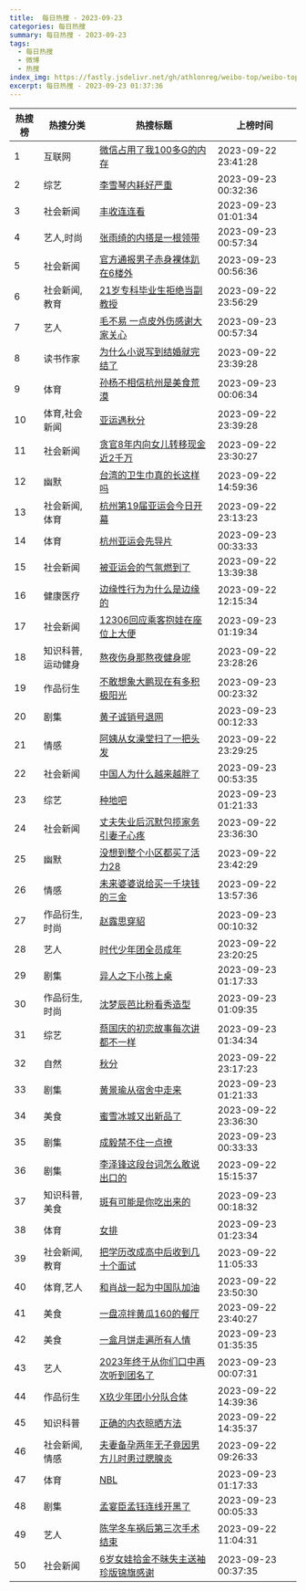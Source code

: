 ```yaml
---
title:  每日热搜 - 2023-09-23
categories: 每日热搜
summary: 每日热搜 - 2023-09-23
tags:
  - 每日热搜
  - 微博
  - 热搜
index_img: https://fastly.jsdelivr.net/gh/athlonreg/weibo-top/weibo-top.jpeg
excerpt: 每日热搜 - 2023-09-23 01:37:36
---
```


| 热搜榜 | 热搜分类 | 热搜标题 | 上榜时间 |
| --- | --- | --- | --- |
| 1 | 互联网 | [微信占用了我100多G的内存](https://s.weibo.com/weibo%3Fq%3D%2523%E5%BE%AE%E4%BF%A1%E5%8D%A0%E7%94%A8%E4%BA%86%E6%88%91100%E5%A4%9AG%E7%9A%84%E5%86%85%E5%AD%98%2523) | 2023-09-22 23:41:28 | 
| 2 | 综艺 | [李雪琴内耗好严重](https://s.weibo.com/weibo%3Fq%3D%2523%E6%9D%8E%E9%9B%AA%E7%90%B4%E5%86%85%E8%80%97%E5%A5%BD%E4%B8%A5%E9%87%8D%2523) | 2023-09-23 00:32:36 | 
| 3 | 社会新闻 | [丰收连连看](https://s.weibo.com/weibo%3Fq%3D%2523%E4%B8%B0%E6%94%B6%E8%BF%9E%E8%BF%9E%E7%9C%8B%2523) | 2023-09-23 01:01:34 | 
| 4 | 艺人,时尚 | [张雨绮的内搭是一根领带](https://s.weibo.com/weibo%3Fq%3D%2523%E5%BC%A0%E9%9B%A8%E7%BB%AE%E7%9A%84%E5%86%85%E6%90%AD%E6%98%AF%E4%B8%80%E6%A0%B9%E9%A2%86%E5%B8%A6%2523) | 2023-09-23 00:57:34 | 
| 5 | 社会新闻 | [官方通报男子赤身裸体趴在6楼外](https://s.weibo.com/weibo%3Fq%3D%2523%E5%AE%98%E6%96%B9%E9%80%9A%E6%8A%A5%E7%94%B7%E5%AD%90%E8%B5%A4%E8%BA%AB%E8%A3%B8%E4%BD%93%E8%B6%B4%E5%9C%A86%E6%A5%BC%E5%A4%96%2523) | 2023-09-23 00:56:36 | 
| 6 | 社会新闻,教育 | [21岁专科毕业生拒绝当副教授](https://s.weibo.com/weibo%3Fq%3D%252321%E5%B2%81%E4%B8%93%E7%A7%91%E6%AF%95%E4%B8%9A%E7%94%9F%E6%8B%92%E7%BB%9D%E5%BD%93%E5%89%AF%E6%95%99%E6%8E%88%2523) | 2023-09-22 23:56:29 | 
| 7 | 艺人 | [毛不易 一点皮外伤感谢大家关心](https://s.weibo.com/weibo%3Fq%3D%2523%E6%AF%9B%E4%B8%8D%E6%98%93%20%E4%B8%80%E7%82%B9%E7%9A%AE%E5%A4%96%E4%BC%A4%E6%84%9F%E8%B0%A2%E5%A4%A7%E5%AE%B6%E5%85%B3%E5%BF%83%2523) | 2023-09-23 00:57:34 | 
| 8 | 读书作家 | [为什么小说写到结婚就完结了](https://s.weibo.com/weibo%3Fq%3D%2523%E4%B8%BA%E4%BB%80%E4%B9%88%E5%B0%8F%E8%AF%B4%E5%86%99%E5%88%B0%E7%BB%93%E5%A9%9A%E5%B0%B1%E5%AE%8C%E7%BB%93%E4%BA%86%2523) | 2023-09-22 23:39:28 | 
| 9 | 体育 | [孙杨不相信杭州是美食荒漠](https://s.weibo.com/weibo%3Fq%3D%2523%E5%AD%99%E6%9D%A8%E4%B8%8D%E7%9B%B8%E4%BF%A1%E6%9D%AD%E5%B7%9E%E6%98%AF%E7%BE%8E%E9%A3%9F%E8%8D%92%E6%BC%A0%2523) | 2023-09-23 00:06:34 | 
| 10 | 体育,社会新闻 | [亚运遇秋分](https://s.weibo.com/weibo%3Fq%3D%2523%E4%BA%9A%E8%BF%90%E9%81%87%E7%A7%8B%E5%88%86%2523) | 2023-09-22 23:39:28 | 
| 11 | 社会新闻 | [贪官8年内向女儿转移现金近2千万](https://s.weibo.com/weibo%3Fq%3D%2523%E8%B4%AA%E5%AE%988%E5%B9%B4%E5%86%85%E5%90%91%E5%A5%B3%E5%84%BF%E8%BD%AC%E7%A7%BB%E7%8E%B0%E9%87%91%E8%BF%912%E5%8D%83%E4%B8%87%2523) | 2023-09-22 23:30:27 | 
| 12 | 幽默 | [台湾的卫生巾真的长这样吗](https://s.weibo.com/weibo%3Fq%3D%2523%E5%8F%B0%E6%B9%BE%E7%9A%84%E5%8D%AB%E7%94%9F%E5%B7%BE%E7%9C%9F%E7%9A%84%E9%95%BF%E8%BF%99%E6%A0%B7%E5%90%97%2523) | 2023-09-22 14:59:36 | 
| 13 | 社会新闻,体育 | [杭州第19届亚运会今日开幕](https://s.weibo.com/weibo%3Fq%3D%2523%E6%9D%AD%E5%B7%9E%E7%AC%AC19%E5%B1%8A%E4%BA%9A%E8%BF%90%E4%BC%9A%E4%BB%8A%E6%97%A5%E5%BC%80%E5%B9%95%2523) | 2023-09-22 23:13:23 | 
| 14 | 体育 | [杭州亚运会先导片](https://s.weibo.com/weibo%3Fq%3D%2523%E6%9D%AD%E5%B7%9E%E4%BA%9A%E8%BF%90%E4%BC%9A%E5%85%88%E5%AF%BC%E7%89%87%2523) | 2023-09-23 00:33:33 | 
| 15 | 社会新闻 | [被亚运会的气氛燃到了](https://s.weibo.com/weibo%3Fq%3D%2523%E8%A2%AB%E4%BA%9A%E8%BF%90%E4%BC%9A%E7%9A%84%E6%B0%94%E6%B0%9B%E7%87%83%E5%88%B0%E4%BA%86%2523) | 2023-09-22 13:39:38 | 
| 16 | 健康医疗 | [边缘性行为为什么是边缘的](https://s.weibo.com/weibo%3Fq%3D%2523%E8%BE%B9%E7%BC%98%E6%80%A7%E8%A1%8C%E4%B8%BA%E4%B8%BA%E4%BB%80%E4%B9%88%E6%98%AF%E8%BE%B9%E7%BC%98%E7%9A%84%2523) | 2023-09-22 12:15:34 | 
| 17 | 社会新闻 | [12306回应乘客抱娃在座位上大便](https://s.weibo.com/weibo%3Fq%3D%252312306%E5%9B%9E%E5%BA%94%E4%B9%98%E5%AE%A2%E6%8A%B1%E5%A8%83%E5%9C%A8%E5%BA%A7%E4%BD%8D%E4%B8%8A%E5%A4%A7%E4%BE%BF%2523) | 2023-09-23 01:19:34 | 
| 18 | 知识科普,运动健身 | [熬夜伤身那熬夜健身呢](https://s.weibo.com/weibo%3Fq%3D%2523%E7%86%AC%E5%A4%9C%E4%BC%A4%E8%BA%AB%E9%82%A3%E7%86%AC%E5%A4%9C%E5%81%A5%E8%BA%AB%E5%91%A2%2523) | 2023-09-22 23:28:26 | 
| 19 | 作品衍生 | [不敢想象大鹏现在有多积极阳光](https://s.weibo.com/weibo%3Fq%3D%2523%E4%B8%8D%E6%95%A2%E6%83%B3%E8%B1%A1%E5%A4%A7%E9%B9%8F%E7%8E%B0%E5%9C%A8%E6%9C%89%E5%A4%9A%E7%A7%AF%E6%9E%81%E9%98%B3%E5%85%89%2523) | 2023-09-23 00:23:32 | 
| 20 | 剧集 | [黄子诚销号退网](https://s.weibo.com/weibo%3Fq%3D%2523%E9%BB%84%E5%AD%90%E8%AF%9A%E9%94%80%E5%8F%B7%E9%80%80%E7%BD%91%2523) | 2023-09-23 00:12:33 | 
| 21 | 情感 | [阿姨从女澡堂扫了一把头发](https://s.weibo.com/weibo%3Fq%3D%2523%E9%98%BF%E5%A7%A8%E4%BB%8E%E5%A5%B3%E6%BE%A1%E5%A0%82%E6%89%AB%E4%BA%86%E4%B8%80%E6%8A%8A%E5%A4%B4%E5%8F%91%2523) | 2023-09-22 23:29:25 | 
| 22 | 社会新闻 | [中国人为什么越来越胖了](https://s.weibo.com/weibo%3Fq%3D%2523%E4%B8%AD%E5%9B%BD%E4%BA%BA%E4%B8%BA%E4%BB%80%E4%B9%88%E8%B6%8A%E6%9D%A5%E8%B6%8A%E8%83%96%E4%BA%86%2523) | 2023-09-23 00:53:35 | 
| 23 | 综艺 | [种地吧](https://s.weibo.com/weibo%3Fq%3D%2523%E7%A7%8D%E5%9C%B0%E5%90%A7%2523) | 2023-09-23 01:21:33 | 
| 24 | 社会新闻 | [丈夫失业后沉默包揽家务引妻子心疼](https://s.weibo.com/weibo%3Fq%3D%2523%E4%B8%88%E5%A4%AB%E5%A4%B1%E4%B8%9A%E5%90%8E%E6%B2%89%E9%BB%98%E5%8C%85%E6%8F%BD%E5%AE%B6%E5%8A%A1%E5%BC%95%E5%A6%BB%E5%AD%90%E5%BF%83%E7%96%BC%2523) | 2023-09-22 23:36:30 | 
| 25 | 幽默 | [没想到整个小区都买了活力28](https://s.weibo.com/weibo%3Fq%3D%2523%E6%B2%A1%E6%83%B3%E5%88%B0%E6%95%B4%E4%B8%AA%E5%B0%8F%E5%8C%BA%E9%83%BD%E4%B9%B0%E4%BA%86%E6%B4%BB%E5%8A%9B28%2523) | 2023-09-22 23:42:29 | 
| 26 | 情感 | [未来婆婆说给买一千块钱的三金](https://s.weibo.com/weibo%3Fq%3D%2523%E6%9C%AA%E6%9D%A5%E5%A9%86%E5%A9%86%E8%AF%B4%E7%BB%99%E4%B9%B0%E4%B8%80%E5%8D%83%E5%9D%97%E9%92%B1%E7%9A%84%E4%B8%89%E9%87%91%2523) | 2023-09-22 13:57:36 | 
| 27 | 作品衍生,时尚 | [赵露思穿貂](https://s.weibo.com/weibo%3Fq%3D%2523%E8%B5%B5%E9%9C%B2%E6%80%9D%E7%A9%BF%E8%B2%82%2523) | 2023-09-23 00:10:32 | 
| 28 | 艺人 | [时代少年团全员成年](https://s.weibo.com/weibo%3Fq%3D%2523%E6%97%B6%E4%BB%A3%E5%B0%91%E5%B9%B4%E5%9B%A2%E5%85%A8%E5%91%98%E6%88%90%E5%B9%B4%2523) | 2023-09-22 23:20:25 | 
| 29 | 剧集 | [异人之下小孩上桌](https://s.weibo.com/weibo%3Fq%3D%2523%E5%BC%82%E4%BA%BA%E4%B9%8B%E4%B8%8B%E5%B0%8F%E5%AD%A9%E4%B8%8A%E6%A1%8C%2523) | 2023-09-23 01:17:33 | 
| 30 | 作品衍生,时尚 | [沈梦辰芭比粉看秀造型](https://s.weibo.com/weibo%3Fq%3D%2523%E6%B2%88%E6%A2%A6%E8%BE%B0%E8%8A%AD%E6%AF%94%E7%B2%89%E7%9C%8B%E7%A7%80%E9%80%A0%E5%9E%8B%2523) | 2023-09-23 01:09:35 | 
| 31 | 综艺 | [蔡国庆的初恋故事每次讲都不一样](https://s.weibo.com/weibo%3Fq%3D%2523%E8%94%A1%E5%9B%BD%E5%BA%86%E7%9A%84%E5%88%9D%E6%81%8B%E6%95%85%E4%BA%8B%E6%AF%8F%E6%AC%A1%E8%AE%B2%E9%83%BD%E4%B8%8D%E4%B8%80%E6%A0%B7%2523) | 2023-09-23 01:34:34 | 
| 32 | 自然 | [秋分](https://s.weibo.com/weibo%3Fq%3D%2523%E7%A7%8B%E5%88%86%2523) | 2023-09-22 23:17:23 | 
| 33 | 剧集 | [黄景瑜从宿舍中走来](https://s.weibo.com/weibo%3Fq%3D%2523%E9%BB%84%E6%99%AF%E7%91%9C%E4%BB%8E%E5%AE%BF%E8%88%8D%E4%B8%AD%E8%B5%B0%E6%9D%A5%2523) | 2023-09-23 01:21:33 | 
| 34 | 美食 | [蜜雪冰城又出新品了](https://s.weibo.com/weibo%3Fq%3D%2523%E8%9C%9C%E9%9B%AA%E5%86%B0%E5%9F%8E%E5%8F%88%E5%87%BA%E6%96%B0%E5%93%81%E4%BA%86%2523) | 2023-09-22 23:36:30 | 
| 35 | 剧集 | [成毅禁不住一点撩](https://s.weibo.com/weibo%3Fq%3D%2523%E6%88%90%E6%AF%85%E7%A6%81%E4%B8%8D%E4%BD%8F%E4%B8%80%E7%82%B9%E6%92%A9%2523) | 2023-09-23 00:33:33 | 
| 36 | 剧集 | [李泽锋这段台词怎么敢说出口的](https://s.weibo.com/weibo%3Fq%3D%2523%E6%9D%8E%E6%B3%BD%E9%94%8B%E8%BF%99%E6%AE%B5%E5%8F%B0%E8%AF%8D%E6%80%8E%E4%B9%88%E6%95%A2%E8%AF%B4%E5%87%BA%E5%8F%A3%E7%9A%84%2523) | 2023-09-22 15:15:37 | 
| 37 | 知识科普,美食 | [斑有可能是你吃出来的](https://s.weibo.com/weibo%3Fq%3D%2523%E6%96%91%E6%9C%89%E5%8F%AF%E8%83%BD%E6%98%AF%E4%BD%A0%E5%90%83%E5%87%BA%E6%9D%A5%E7%9A%84%2523) | 2023-09-23 00:18:32 | 
| 38 | 体育 | [女排](https://s.weibo.com/weibo%3Fq%3D%2523%E5%A5%B3%E6%8E%92%2523) | 2023-09-23 01:23:34 | 
| 39 | 社会新闻,教育 | [把学历改成高中后收到几十个面试](https://s.weibo.com/weibo%3Fq%3D%2523%E6%8A%8A%E5%AD%A6%E5%8E%86%E6%94%B9%E6%88%90%E9%AB%98%E4%B8%AD%E5%90%8E%E6%94%B6%E5%88%B0%E5%87%A0%E5%8D%81%E4%B8%AA%E9%9D%A2%E8%AF%95%2523) | 2023-09-22 11:05:33 | 
| 40 | 体育,艺人 | [和肖战一起为中国队加油](https://s.weibo.com/weibo%3Fq%3D%2523%E5%92%8C%E8%82%96%E6%88%98%E4%B8%80%E8%B5%B7%E4%B8%BA%E4%B8%AD%E5%9B%BD%E9%98%9F%E5%8A%A0%E6%B2%B9%2523) | 2023-09-22 23:50:30 | 
| 41 | 美食 | [一盘凉拌黄瓜160的餐厅](https://s.weibo.com/weibo%3Fq%3D%2523%E4%B8%80%E7%9B%98%E5%87%89%E6%8B%8C%E9%BB%84%E7%93%9C160%E7%9A%84%E9%A4%90%E5%8E%85%2523) | 2023-09-22 23:40:27 | 
| 42 | 美食 | [一盒月饼走遍所有人情](https://s.weibo.com/weibo%3Fq%3D%2523%E4%B8%80%E7%9B%92%E6%9C%88%E9%A5%BC%E8%B5%B0%E9%81%8D%E6%89%80%E6%9C%89%E4%BA%BA%E6%83%85%2523) | 2023-09-23 01:35:35 | 
| 43 | 艺人 | [2023年终于从你们口中再次听到团名了](https://s.weibo.com/weibo%3Fq%3D%25232023%E5%B9%B4%E7%BB%88%E4%BA%8E%E4%BB%8E%E4%BD%A0%E4%BB%AC%E5%8F%A3%E4%B8%AD%E5%86%8D%E6%AC%A1%E5%90%AC%E5%88%B0%E5%9B%A2%E5%90%8D%E4%BA%86%2523) | 2023-09-23 00:07:31 | 
| 44 | 作品衍生 | [X玖少年团小分队合体](https://s.weibo.com/weibo%3Fq%3D%2523X%E7%8E%96%E5%B0%91%E5%B9%B4%E5%9B%A2%E5%B0%8F%E5%88%86%E9%98%9F%E5%90%88%E4%BD%93%2523) | 2023-09-22 14:39:36 | 
| 45 | 知识科普 | [正确的内衣晾晒方法](https://s.weibo.com/weibo%3Fq%3D%2523%E6%AD%A3%E7%A1%AE%E7%9A%84%E5%86%85%E8%A1%A3%E6%99%BE%E6%99%92%E6%96%B9%E6%B3%95%2523) | 2023-09-22 14:35:37 | 
| 46 | 社会新闻,情感 | [夫妻备孕两年无子竟因男方儿时患过腮腺炎](https://s.weibo.com/weibo%3Fq%3D%2523%E5%A4%AB%E5%A6%BB%E5%A4%87%E5%AD%95%E4%B8%A4%E5%B9%B4%E6%97%A0%E5%AD%90%E7%AB%9F%E5%9B%A0%E7%94%B7%E6%96%B9%E5%84%BF%E6%97%B6%E6%82%A3%E8%BF%87%E8%85%AE%E8%85%BA%E7%82%8E%2523) | 2023-09-22 09:26:33 | 
| 47 | 体育 | [NBL](https://s.weibo.com/weibo%3Fq%3D%2523NBL%2523) | 2023-09-23 01:17:33 | 
| 48 | 剧集 | [孟宴臣孟钰连线开黑了](https://s.weibo.com/weibo%3Fq%3D%2523%E5%AD%9F%E5%AE%B4%E8%87%A3%E5%AD%9F%E9%92%B0%E8%BF%9E%E7%BA%BF%E5%BC%80%E9%BB%91%E4%BA%86%2523) | 2023-09-23 00:05:33 | 
| 49 | 艺人 | [陈学冬车祸后第三次手术结束](https://s.weibo.com/weibo%3Fq%3D%2523%E9%99%88%E5%AD%A6%E5%86%AC%E8%BD%A6%E7%A5%B8%E5%90%8E%E7%AC%AC%E4%B8%89%E6%AC%A1%E6%89%8B%E6%9C%AF%E7%BB%93%E6%9D%9F%2523) | 2023-09-22 11:04:31 | 
| 50 | 社会新闻 | [6岁女娃拾金不昧失主送袖珍版锦旗感谢](https://s.weibo.com/weibo%3Fq%3D%25236%E5%B2%81%E5%A5%B3%E5%A8%83%E6%8B%BE%E9%87%91%E4%B8%8D%E6%98%A7%E5%A4%B1%E4%B8%BB%E9%80%81%E8%A2%96%E7%8F%8D%E7%89%88%E9%94%A6%E6%97%97%E6%84%9F%E8%B0%A2%2523) | 2023-09-23 00:37:35 | 
